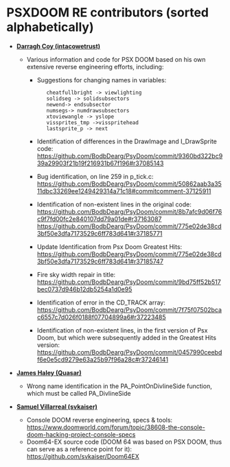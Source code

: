 PSXDOOM RE contributors (sorted alphabetically)
============================================

* **[Darragh Coy (intacowetrust)](https://github.com/BodbDearg)**

    * Various information and code for PSX DOOM based on his own extensive reverse engineering efforts, including:
    
      * Suggestions for changing names in variables:
      
               cheatfullbright -> viewlighting
               solidseg -> solidsubsectors
               newend-> endsubsector
               numsegs-> numdrawsubsectors
               xtoviewangle -> yslope
               vissprites_tmp ->visspritehead
               lastsprite_p -> next
               
      * Identification of differences in the DrawImage and I_DrawSprite code:
         https://github.com/BodbDearg/PsyDoom/commit/9360bd322bc939a29903f21b19f216931b67f196#r37085143
         
      * Bug identification, on line 259 in p_tick.c:
         https://github.com/BodbDearg/PsyDoom/commit/50862aab3a3511dbc33269ee1249429314a71c18#commitcomment-37125911
         
      * Identification of non-existent lines in the original code:
         https://github.com/BodbDearg/PsyDoom/commit/8b7afc9d06f76c9f7fd00fc2e840107dd79a01de#r37163087
         https://github.com/BodbDearg/PsyDoom/commit/775e02de38cd3bf50e3dfa7173529c6ff783d641#r37185771
         
      * Update Identification from Psx Doom Greatest Hits:
         https://github.com/BodbDearg/PsyDoom/commit/775e02de38cd3bf50e3dfa7173529c6ff783d641#r37185747
         
      * Fire sky width repair in title:
         https://github.com/BodbDearg/PsyDoom/commit/9bd75ff52b517bec0737d946b12db5254a1d0e95
         
      * Identification of error in the CD_TRACK array:
         https://github.com/BodbDearg/PsyDoom/commit/7f75f07502bcac6557c7d026f0188f07704899a6#r37223485
         
      * Identification of non-existent lines, in the first version of Psx Doom, but which were subsequently added in the Greatest Hits version:
         https://github.com/BodbDearg/PsyDoom/commit/0457990ceebdf6e0e5cd9279e63a25b97f96a28c#r37246141
               
* **[James Haley (Quasar)](https://github.com/haleyjd)**
    * Wrong name identification in the PA_PointOnDivlineSide function, which must be called PA_DivlineSide

* **[Samuel Villarreal (svkaiser)](https://github.com/svkaiser)**

    * Console DOOM reverse engineering, specs & tools:
    https://www.doomworld.com/forum/topic/38608-the-console-doom-hacking-project-console-specs
    * Doom64-EX source code (DOOM 64 was based on PSX DOOM, thus can serve as a reference point for it):
    https://github.com/svkaiser/Doom64EX
